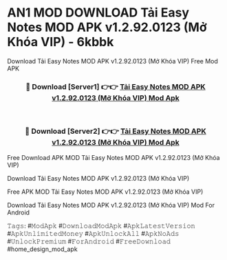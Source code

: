# AN1 MOD DOWNLOAD Tải Easy Notes MOD APK v1.2.92.0123 (Mở Khóa VIP) - 6kbbk
Download Tải Easy Notes MOD APK v1.2.92.0123 (Mở Khóa VIP) Free Mod APK

<div align="center">
<h3>🔴 Download [Server1] 👉👉 <a href="https://apk-comot.site?title=Tải_Easy_Notes_MOD_APK_v1.2.92.0123_(Mở_Khóa_VIP)">Tải Easy Notes MOD APK v1.2.92.0123 (Mở Khóa VIP) Mod Apk</a></h3><br>

<h3>🔴 Download [Server2] 👉👉 <a href="https://apk-comot.site?title=Tải_Easy_Notes_MOD_APK_v1.2.92.0123_(Mở_Khóa_VIP)">Tải Easy Notes MOD APK v1.2.92.0123 (Mở Khóa VIP) Mod Apk</a></h3>
</div>


Free Download APK MOD Tải Easy Notes MOD APK v1.2.92.0123 (Mở Khóa VIP)

Download Tải Easy Notes MOD APK v1.2.92.0123 (Mở Khóa VIP) 

Free APK MOD Tải Easy Notes MOD APK v1.2.92.0123 (Mở Khóa VIP) 

Download Tải Easy Notes MOD APK v1.2.92.0123 (Mở Khóa VIP) Mod For Android

𝚃𝚊𝚐𝚜: #𝙼𝚘𝚍𝙰𝚙𝚔 #𝙳𝚘𝚠𝚗𝚕𝚘𝚊𝚍𝙼𝚘𝚍𝙰𝚙𝚔 #𝙰𝚙𝚔𝙻𝚊𝚝𝚎𝚜𝚝𝚅𝚎𝚛𝚜𝚒𝚘𝚗 #𝙰𝚙𝚔𝚄𝚗𝚕𝚒𝚖𝚒𝚝𝚎𝚍𝙼𝚘𝚗𝚎𝚢 #𝙰𝚙𝚔𝚄𝚗𝚕𝚘𝚌𝚔𝙰𝚕𝚕 #𝙰𝚙𝚔𝙽𝚘𝙰𝚍𝚜 #𝚄𝚗𝚕𝚘𝚌𝚔𝙿𝚛𝚎𝚖𝚒𝚞𝚖 #𝙵𝚘𝚛𝙰𝚗𝚍𝚛𝚘𝚒𝚍 #𝙵𝚛𝚎𝚎𝙳𝚘𝚠𝚗𝚕𝚘𝚊𝚍 #home_design_mod_apk